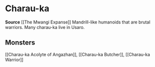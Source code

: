 ﻿---
id: '263'
name: Charau-ka
rarity: Common
source: '[[DATABASE/source/The Mwangi Expanse|The Mwangi Expanse]]'
trait:
- Charau-ka
type: Trait

---
# Charau-ka

**Source** [[The Mwangi Expanse]] 
Mandrill-like humanoids that are brutal warriors. Many charau-ka live in Usaro.

## Monsters

[[Charau-ka Acolyte of Angazhan]], [[Charau-ka Butcher]], [[Charau-ka Warrior]]